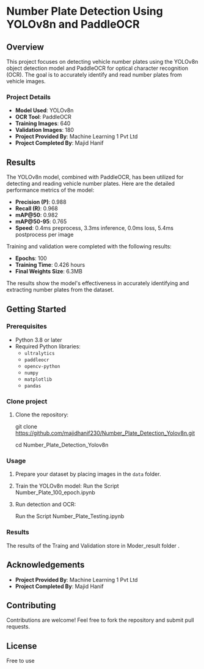 # Number Plate Detection Using YOLOv8n and PaddleOCR

## Overview

This project focuses on detecting vehicle number plates using the YOLOv8n object detection model and PaddleOCR for optical character recognition (OCR). The goal is to accurately identify and read number plates from vehicle images.

### Project Details

- **Model Used**: YOLOv8n
- **OCR Tool**: PaddleOCR
- **Training Images**: 640
- **Validation Images**: 180
- **Project Provided By**: Machine Learning 1 Pvt Ltd
- **Project Completed By**: Majid Hanif

## Results

The YOLOv8n model, combined with PaddleOCR, has been utilized for detecting and reading vehicle number plates. Here are the detailed performance metrics of the model:

- **Precision (P)**: 0.988
- **Recall (R)**: 0.968
- **mAP@50**: 0.982
- **mAP@50-95**: 0.765
- **Speed**: 0.4ms preprocess, 3.3ms inference, 0.0ms loss, 5.4ms postprocess per image

Training and validation were completed with the following results:
- **Epochs**: 100
- **Training Time**: 0.426 hours
- **Final Weights Size**: 6.3MB

The results show the model's effectiveness in accurately identifying and extracting number plates from the dataset.

## Getting Started

### Prerequisites

- Python 3.8 or later
- Required Python libraries:
  - `ultralytics`
  - `paddleocr`
  - `opencv-python`
  - `numpy`
  - `matplotlib`
  - `pandas`

### Clone project

1. Clone the repository:
   
   git clone https://github.com/majidhanif230/Number_Plate_Detection_Yolov8n.git

   cd Number_Plate_Detection_Yolov8n


### Usage

1. Prepare your dataset by placing images in the `data` folder.

2. Train the YOLOv8n model:
    Run the Script Number_Plate_100_epoch.ipynb

3. Run detection and OCR:

    Run the Script Number_Plate_Testing.ipynb

### Results

The results of the Traing and Validation store in Moder_result folder .

## Acknowledgements

- **Project Provided By**: Machine Learning 1 Pvt Ltd
- **Project Completed By**: Majid Hanif

## Contributing

Contributions are welcome! Feel free to fork the repository and submit pull requests.

## License
Free to use
